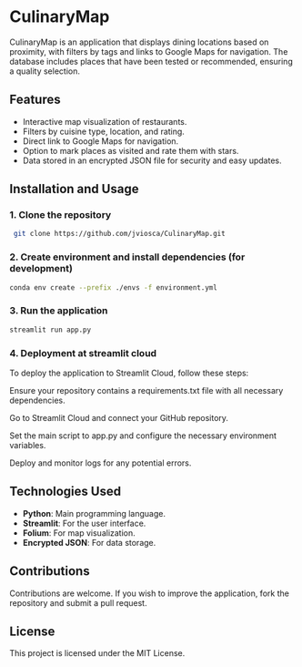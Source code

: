 # CulinaryMap

CulinaryMap is an application that displays dining locations based on proximity, with filters by tags and links to Google Maps for navigation. The database includes places that have been tested or recommended, ensuring a quality selection.

## Features
- Interactive map visualization of restaurants.
- Filters by cuisine type, location, and rating.
- Direct link to Google Maps for navigation.
- Option to mark places as visited and rate them with stars.
- Data stored in an encrypted JSON file for security and easy updates.

## Installation and Usage
### 1. Clone the repository
```sh
 git clone https://github.com/jviosca/CulinaryMap.git
```

### 2. Create environment and install dependencies (for development)
```sh
conda env create --prefix ./envs -f environment.yml
```

### 3. Run the application
```sh
streamlit run app.py
```

### 4. Deployment at streamlit cloud
To deploy the application to Streamlit Cloud, follow these steps:

Ensure your repository contains a requirements.txt file with all necessary dependencies.

Go to Streamlit Cloud and connect your GitHub repository.

Set the main script to app.py and configure the necessary environment variables.

Deploy and monitor logs for any potential errors.


## Technologies Used
- **Python**: Main programming language.
- **Streamlit**: For the user interface.
- **Folium**: For map visualization.
- **Encrypted JSON**: For data storage.

## Contributions
Contributions are welcome. If you wish to improve the application, fork the repository and submit a pull request.

## License
This project is licensed under the MIT License.
